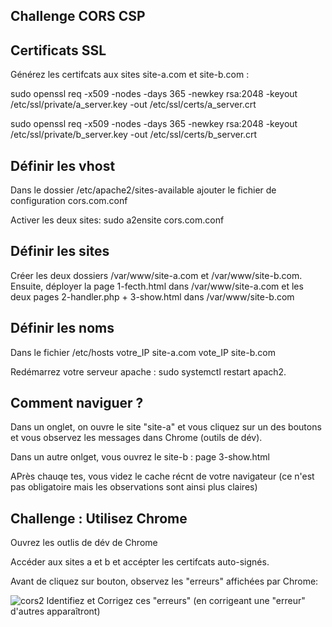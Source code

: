 ## Challenge CORS CSP

## Certificats SSL

Générez les certifcats aux sites site-a.com et site-b.com :

sudo openssl req -x509 -nodes -days 365 -newkey rsa:2048 -keyout /etc/ssl/private/a_server.key -out /etc/ssl/certs/a_server.crt

sudo openssl req -x509 -nodes -days 365 -newkey rsa:2048 -keyout /etc/ssl/private/b_server.key -out /etc/ssl/certs/b_server.crt

## Définir les vhost

Dans le dossier /etc/apache2/sites-available ajouter le fichier de configuration cors.com.conf

Activer les deux sites: sudo a2ensite cors.com.conf


## Définir les sites

Créer les deux dossiers /var/www/site-a.com et /var/www/site-b.com. Ensuite, déployer la page 1-fecth.html dans /var/www/site-a.com et les deux pages 2-handler.php + 3-show.html dans /var/www/site-b.com

## Définir les noms

Dans le fichier /etc/hosts
votre_IP    site-a.com
vote_IP     site-b.com

Redémarrez votre serveur apache : sudo systemctl restart apach2. 

## Comment naviguer ?

Dans un onglet, on ouvre le site "site-a" et vous cliquez sur un des boutons et vous observez les messages dans Chrome (outils de dév). 

Dans un autre onlget, vous ouvrez le site-b : page 3-show.html

APrès chauqe tes, vous videz le cache récnt de votre navigateur (ce n'est pas obligatoire mais les observations sont ainsi plus claires)

## Challenge : Utilisez Chrome

Ouvrez les outlis de dév de Chrome

Accéder aux sites a et b et accépter les certifcats auto-signés.

Avant de cliquez sur bouton, observez les "erreurs" affichées par Chrome:

![cors2](https://github.com/aabda2000/sti3a-security/assets/38082725/c3e7d608-9923-48ad-ae5e-97db105e121a)
Identifiez et Corrigez ces "erreurs" (en corrigeant une "erreur" d'autres apparaîtront)


